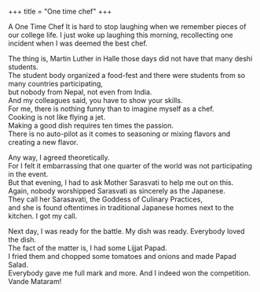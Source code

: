 +++
title = "One time chef"
+++

A One Time Chef
It is hard to stop laughing when we remember pieces of our college life. I just woke up laughing this morning, recollecting one incident when I was deemed the best chef. 

The thing is, Martin Luther in Halle those days did not have that many deshi students.  
The student body organized a food-fest and there were students from so many countries participating,  
but nobody from Nepal, not even from India.  
And my colleagues said, you have to show your skills.  
For me, there is nothing funny than to imagine myself as a chef.  
Cooking is not like flying a jet.  
Making a good dish requires ten times the passion.  
There is no auto-pilot as it comes to seasoning or mixing flavors and creating a new flavor. 

Any way, I agreed theoretically.  
For I felt it embarrassing that one quarter of the world was not participating in the event.  
But that evening, I had to ask Mother Sarasvati to help me out on this.  
Again, nobody worshipped Sarasvati as sincerely as the Japanese.  
They call her Sarasavati, the Goddess of Culinary Practices,  
and she is found oftentimes in traditional Japanese homes next to the kitchen. I got my call.

Next day, I was ready for the battle. My dish was ready. Everybody loved the dish.  
The fact of the matter is, I had some Lijjat Papad.  
I fried them and chopped some tomatoes and onions and made Papad Salad.  
Everybody gave me full mark and more. And I indeed won the competition. 
Vande Mataram!
